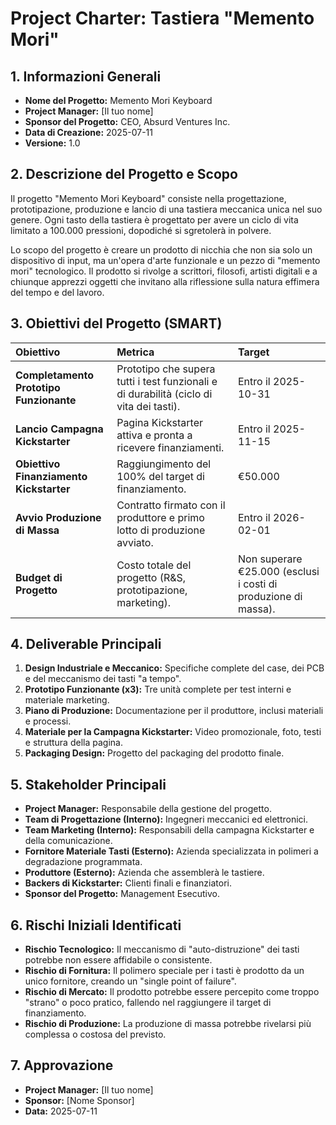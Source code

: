 # Project Charter: Tastiera "Memento Mori"

## 1. Informazioni Generali

*   **Nome del Progetto:** Memento Mori Keyboard
*   **Project Manager:** [Il tuo nome]
*   **Sponsor del Progetto:** CEO, Absurd Ventures Inc.
*   **Data di Creazione:** 2025-07-11
*   **Versione:** 1.0

## 2. Descrizione del Progetto e Scopo

Il progetto "Memento Mori Keyboard" consiste nella progettazione, prototipazione, produzione e lancio di una tastiera meccanica unica nel suo genere. Ogni tasto della tastiera è progettato per avere un ciclo di vita limitato a 100.000 pressioni, dopodiché si sgretolerà in polvere.

Lo scopo del progetto è creare un prodotto di nicchia che non sia solo un dispositivo di input, ma un'opera d'arte funzionale e un pezzo di "memento mori" tecnologico. Il prodotto si rivolge a scrittori, filosofi, artisti digitali e a chiunque apprezzi oggetti che invitano alla riflessione sulla natura effimera del tempo e del lavoro.

## 3. Obiettivi del Progetto (SMART)

| Obiettivo | Metrica | Target |
| :--- | :--- | :--- |
| **Completamento Prototipo Funzionante** | Prototipo che supera tutti i test funzionali e di durabilità (ciclo di vita dei tasti). | Entro il 2025-10-31 |
| **Lancio Campagna Kickstarter** | Pagina Kickstarter attiva e pronta a ricevere finanziamenti. | Entro il 2025-11-15 |
| **Obiettivo Finanziamento Kickstarter** | Raggiungimento del 100% del target di finanziamento. | €50.000 |
| **Avvio Produzione di Massa** | Contratto firmato con il produttore e primo lotto di produzione avviato. | Entro il 2026-02-01 |
| **Budget di Progetto** | Costo totale del progetto (R&S, prototipazione, marketing). | Non superare €25.000 (esclusi i costi di produzione di massa). |

## 4. Deliverable Principali

1.  **Design Industriale e Meccanico:** Specifiche complete del case, dei PCB e del meccanismo dei tasti "a tempo".
2.  **Prototipo Funzionante (x3):** Tre unità complete per test interni e materiale marketing.
3.  **Piano di Produzione:** Documentazione per il produttore, inclusi materiali e processi.
4.  **Materiale per la Campagna Kickstarter:** Video promozionale, foto, testi e struttura della pagina.
5.  **Packaging Design:** Progetto del packaging del prodotto finale.

## 5. Stakeholder Principali

*   **Project Manager:** Responsabile della gestione del progetto.
*   **Team di Progettazione (Interno):** Ingegneri meccanici ed elettronici.
*   **Team Marketing (Interno):** Responsabili della campagna Kickstarter e della comunicazione.
*   **Fornitore Materiale Tasti (Esterno):** Azienda specializzata in polimeri a degradazione programmata.
*   **Produttore (Esterno):** Azienda che assemblerà le tastiere.
*   **Backers di Kickstarter:** Clienti finali e finanziatori.
*   **Sponsor del Progetto:** Management Esecutivo.

## 6. Rischi Iniziali Identificati

*   **Rischio Tecnologico:** Il meccanismo di "auto-distruzione" dei tasti potrebbe non essere affidabile o consistente.
*   **Rischio di Fornitura:** Il polimero speciale per i tasti è prodotto da un unico fornitore, creando un "single point of failure".
*   **Rischio di Mercato:** Il prodotto potrebbe essere percepito come troppo "strano" o poco pratico, fallendo nel raggiungere il target di finanziamento.
*   **Rischio di Produzione:** La produzione di massa potrebbe rivelarsi più complessa o costosa del previsto.

## 7. Approvazione

*   **Project Manager:** [Il tuo nome]
*   **Sponsor:** [Nome Sponsor]
*   **Data:** 2025-07-11
